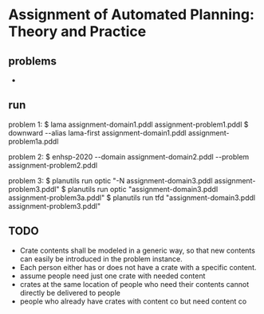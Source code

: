 # Assignment of Automated Planning: Theory and Practice

## problems
* 

## run
problem 1:
$ lama assignment-domain1.pddl assignment-problem1.pddl
$ downward --alias lama-first assignment-domain1.pddl assignment-problem1a.pddl

problem 2:
$ enhsp-2020 --domain assignment-domain2.pddl --problem assignment-problem2.pddl

problem 3:
$ planutils run optic "-N assignment-domain3.pddl assignment-problem3.pddl"
$ planutils run optic "assignment-domain3.pddl assignment-problem3a.pddl"
$ planutils run tfd "assignment-domain3.pddl assignment-problem3.pddl"


## TODO
* Crate contents shall be modeled in a generic way, so that new contents can easily be introduced in the problem instance.
* Each person either has or does not have a crate with a specific content.
* assume people need just one crate with needed content
* crates at the same location of people who need their contents cannot directly be delivered to people
* people who already have crates with content co but need content co 